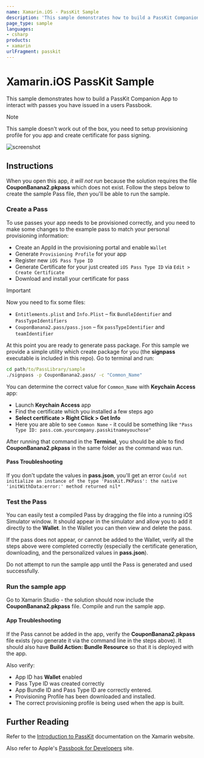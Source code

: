 ```yaml
---
name: Xamarin.iOS - PassKit Sample
description: 'This sample demonstrates how to build a PassKit Companion App to interact with passes you have issued in a users Passbook...'
page_type: sample
languages:
- csharp
products:
- xamarin
urlFragment: passkit
---
```

# Xamarin.iOS PassKit Sample

This sample demonstrates how to build a PassKit Companion App to interact with passes you have issued in a users Passbook.

> [!NOTE]
> This sample doesn't work out of the box, you need to setup provisioning profile for you app and create certificate for pass signing.

![screenshot](Screenshots/01-PassLibrary.png "PassLibrary")

## Instructions

When you open this app, _it will not run_ because the solution requires the file **CouponBanana2.pkpass** which does not exist. Follow the steps below to create the sample Pass file, _then_ you'll be able to run the sample.

### Create a Pass

To use passes your app needs to be provisioned correctly, and you need to make some changes to the example pass to match your personal provisioning information:

- Create an AppId in the provisioning portal and enable `Wallet`
- Generate `Provisioning Profile` for your app
- Register new `iOS Pass Type ID`
- Generate Certificate for your just created `iOS Pass Type ID` via `Edit > Create Certificate`
- Download and install your certificate for pass

> [!IMPORTANT]
> Now you need to fix some files:  
>
> - `Entitlements.plist` and `Info.Plist` – fix `BundleIdentifier` and `PassTypeIdentifiers`
> - `CouponBanana2.pass/pass.json` – fix `passTypeIdentifier` and `teamIdentifier`

At this point you are ready to generate pass package. For this sample we provide a simple utility which create package for you (the **signpass** executable is included in this repo). Go to terminal and run:

```cmd
cd path/to/PassLibrary/sample
./signpass -p CouponBanana2.pass/ -c "Common_Name"
```

You can determine the correct value for `Common_Name` with **Keychain Access** app:

- Launch **Keychain Access** app
- Find the certificate which you installed a few steps ago
- **Select certificate > Right Click > Get Info**
- Here you are able to see `Common Name` - it could be something like `"Pass Type ID: pass.com.yourcompany.passkitnameyouchose"`

After running that command in the **Terminal**, you should be able to find **CouponBanana2.pkpass** in the same folder as the command was run. 

#### Pass Troubleshooting

If you don't update the values in **pass.json**, you'll get an error 
`Could not initialize an instance of the type 'PassKit.PKPass': the native 'initWithData:error:' method returned nil*`

### Test the Pass

You can easily test a compiled Pass by dragging the file into a running iOS Simulator window. It should appear in the simulator and allow you to add it directly to the **Wallet**. In the Wallet you can then view and delete the pass.

If the pass does not appear, or cannot be added to the Wallet, verify all the steps above were completed correctly (especially the certificate generation, downloading, and the personalized values in **pass.json**).

Do not attempt to run the sample app until the Pass is generated and used successfully.

### Run the sample app

Go to Xamarin Studio - the solution should now include the **CouponBanana2.pkpass** file. Compile and run the sample app.

#### App Troubleshooting

If the Pass cannot be added in the app, verify the **CouponBanana2.pkpass** file exists (you generate it via the command line in the steps above). It should also have **Build Action: Bundle Resource** so that it is deployed with the app.

Also verify:

- App ID has **Wallet** enabled
- Pass Type ID was created correctly
- App Bundle ID and Pass Type ID are correctly entered.
- Provisioning Profile has been downloaded and installed.
- The correct provisioning profile is being used when the app is built.

## Further Reading

Refer to the [Introduction to PassKit](https://docs.microsoft.com/xamarin/ios/platform/passkit) documentation on the Xamarin website.

Also refer to Apple's [Passbook for Developers](https://developer.apple.com/passbook/) site.
